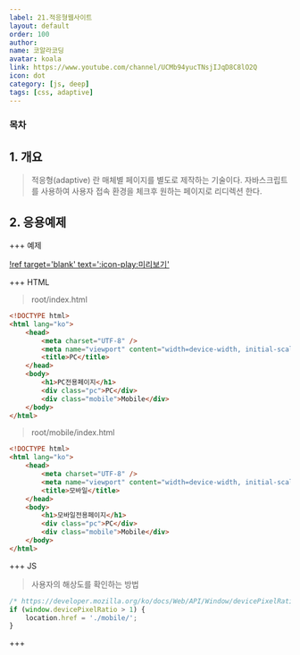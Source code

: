 ```yaml
---
label: 21.적응형웹사이트
layout: default
order: 100
author:
name: 코알라코딩
avatar: koala
link: https://www.youtube.com/channel/UCMb94yucTNsjIJqD8C8lO2Q
icon: dot
category: [js, deep]
tags: [css, adaptive]
---
```


### 목차 <!-- omit in toc -->

## 1. 개요

> 적응형(adaptive) 란 매체별 페이지를 별도로 제작하는 기술이다.
> 자바스크립트를 사용하여 사용자 접속 환경을 체크후 원하는 페이지로 리디렉션 한다.

## 2. 응용예제

+++ 예제

[!ref target='blank' text=':icon-play:미리보기'](https://qwerewqwerew.github.io/source/js/mobileDetect-Adaptation/)

+++ HTML

> root/index.html

```html # html
<!DOCTYPE html>
<html lang="ko">
	<head>
		<meta charset="UTF-8" />
		<meta name="viewport" content="width=device-width, initial-scale=1.0" />
		<title>PC</title>
	</head>
	<body>
		<h1>PC전용페이지</h1>
		<div class="pc">PC</div>
		<div class="mobile">Mobile</div>
	</body>
</html>
```

> root/mobile/index.html

```html # html
<!DOCTYPE html>
<html lang="ko">
	<head>
		<meta charset="UTF-8" />
		<meta name="viewport" content="width=device-width, initial-scale=1.0" />
		<title>모바일</title>
	</head>
	<body>
		<h1>모바일전용페이지</h1>
		<div class="pc">PC</div>
		<div class="mobile">Mobile</div>
	</body>
</html>
```

+++ JS

> 사용자의 해상도를 확인하는 방법

```js # javascript
/* https://developer.mozilla.org/ko/docs/Web/API/Window/devicePixelRatio */
if (window.devicePixelRatio > 1) {
	location.href = './mobile/';
}
```

+++
